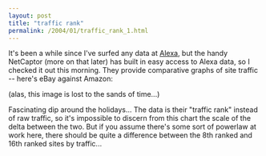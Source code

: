 ```yaml
---
layout: post
title: "traffic rank"
permalink: /2004/01/traffic_rank_1.html
---
```


<p>It's been a while since I've surfed any data at <a href="http://www.alexa.com/">Alexa</a>, but the handy NetCaptor (more on that later) has built in easy access to Alexa data, so I checked it out this morning.  They provide comparative graphs of site traffic -- here's eBay against Amazon:</p>

<p>(alas, this image is lost to the sands of time...)</p>

<p>Fascinating dip around the holidays...  The data is their "traffic rank" instead of raw traffic, so it's impossible to discern from this chart the scale of the delta between the two.  But if you assume there's some sort of powerlaw at work here, there should be quite a difference between the 8th ranked and 16th ranked sites by traffic...</p>


